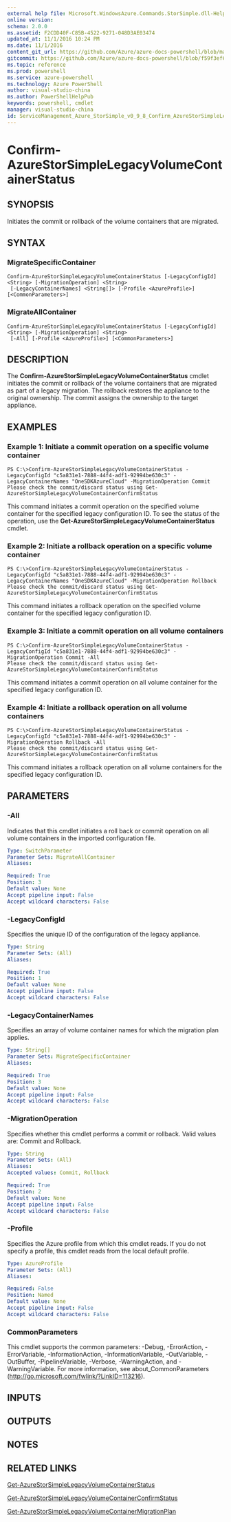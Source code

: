```yaml
---
external help file: Microsoft.WindowsAzure.Commands.StorSimple.dll-Help.xml
online version: 
schema: 2.0.0
ms.assetid: F2CDD40F-C85B-4522-9271-048D3AE03474
updated_at: 11/1/2016 10:24 PM
ms.date: 11/1/2016
content_git_url: https://github.com/Azure/azure-docs-powershell/blob/master/azureps-cmdlets-docs/ServiceManagement/Azure.StorSimple/v0.9.8/Confirm-AzureStorSimpleLegacyVolumeContainerStatus.md
gitcommit: https://github.com/Azure/azure-docs-powershell/blob/f59f3ef60bc592383812213e69fd77ba950759ed/azureps-cmdlets-docs/ServiceManagement/Azure.StorSimple/v0.9.8/Confirm-AzureStorSimpleLegacyVolumeContainerStatus.md
ms.topic: reference
ms.prod: powershell
ms.service: azure-powershell
ms.technology: Azure PowerShell
author: visual-studio-china
ms.author: PowerShellHelpPub
keywords: powershell, cmdlet
manager: visual-studio-china
id: ServiceManagement_Azure_StorSimple_v0_9_8_Confirm_AzureStorSimpleLegacyVolumeContainerStatus_md
---
```


# Confirm-AzureStorSimpleLegacyVolumeContainerStatus

## SYNOPSIS
Initiates the commit or rollback of the volume containers that are migrated.

## SYNTAX

### MigrateSpecificContainer
```
Confirm-AzureStorSimpleLegacyVolumeContainerStatus [-LegacyConfigId] <String> [-MigrationOperation] <String>
 [-LegacyContainerNames] <String[]> [-Profile <AzureProfile>] [<CommonParameters>]
```

### MigrateAllContainer
```
Confirm-AzureStorSimpleLegacyVolumeContainerStatus [-LegacyConfigId] <String> [-MigrationOperation] <String>
 [-All] [-Profile <AzureProfile>] [<CommonParameters>]
```

## DESCRIPTION
The **Confirm-AzureStorSimpleLegacyVolumeContainerStatus** cmdlet initiates the commit or rollback of the volume containers that are migrated as part of a legacy migration.
The rollback restores the appliance to the original ownership.
The commit assigns the ownership to the target appliance.

## EXAMPLES

### Example 1: Initiate a commit operation on a specific volume container
```
PS C:\>Confirm-AzureStorSimpleLegacyVolumeContainerStatus -LegacyConfigId "c5a831e1-7888-44f4-adf1-92994be630c3" -LegacyContainerNames "OneSDKAzureCloud" -MigrationOperation Commit
Please check the commit/discard status using Get-AzureStorSimpleLegacyVolumeContainerConfirmStatus
```

This command initiates a commit operation on the specified volume container for the specified legacy configuration ID.
To see the status of the operation, use the **Get-AzureStorSimpleLegacyVolumeContainerStatus** cmdlet.

### Example 2: Initiate a rollback operation on a specific volume container
```
PS C:\>Confirm-AzureStorSimpleLegacyVolumeContainerStatus -LegacyConfigId "c5a831e1-7888-44f4-adf1-92994be630c3" -LegacyContainerNames "OneSDKAzureCloud" -MigrationOperation Rollback
Please check the commit/discard status using Get-AzureStorSimpleLegacyVolumeContainerConfirmStatus
```

This command initiates a rollback operation on the specified volume container for the specified legacy configuration ID.

### Example 3: Initiate a commit operation on all volume containers
```
PS C:\>Confirm-AzureStorSimpleLegacyVolumeContainerStatus -LegacyConfigId "c5a831e1-7888-44f4-adf1-92994be630c3" -MigrationOperation Commit -All
Please check the commit/discard status using Get-AzureStorSimpleLegacyVolumeContainerConfirmStatus
```

This command initiates a commit operation on all volume container for the specified legacy configuration ID.

### Example 4: Initiate a rollback operation on all volume containers
```
PS C:\>Confirm-AzureStorSimpleLegacyVolumeContainerStatus -LegacyConfigId "c5a831e1-7888-44f4-adf1-92994be630c3" -MigrationOperation Rollback -All
Please check the commit/discard status using Get-AzureStorSimpleLegacyVolumeContainerConfirmStatus
```

This command initiates a rollback operation on all volume containers for the specified legacy configuration ID.

## PARAMETERS

### -All
Indicates that this cmdlet initiates a roll back or commit operation on all volume containers in the imported configuration file.

```yaml
Type: SwitchParameter
Parameter Sets: MigrateAllContainer
Aliases: 

Required: True
Position: 3
Default value: None
Accept pipeline input: False
Accept wildcard characters: False
```

### -LegacyConfigId
Specifies the unique ID of the configuration of the legacy appliance.

```yaml
Type: String
Parameter Sets: (All)
Aliases: 

Required: True
Position: 1
Default value: None
Accept pipeline input: False
Accept wildcard characters: False
```

### -LegacyContainerNames
Specifies an array of volume container names for which the migration plan applies.

```yaml
Type: String[]
Parameter Sets: MigrateSpecificContainer
Aliases: 

Required: True
Position: 3
Default value: None
Accept pipeline input: False
Accept wildcard characters: False
```

### -MigrationOperation
Specifies whether this cmdlet performs a commit or rollback.
Valid values are: Commit and Rollback.

```yaml
Type: String
Parameter Sets: (All)
Aliases: 
Accepted values: Commit, Rollback

Required: True
Position: 2
Default value: None
Accept pipeline input: False
Accept wildcard characters: False
```

### -Profile
Specifies the Azure profile from which this cmdlet reads.
If you do not specify a profile, this cmdlet reads from the local default profile.

```yaml
Type: AzureProfile
Parameter Sets: (All)
Aliases: 

Required: False
Position: Named
Default value: None
Accept pipeline input: False
Accept wildcard characters: False
```

### CommonParameters
This cmdlet supports the common parameters: -Debug, -ErrorAction, -ErrorVariable, -InformationAction, -InformationVariable, -OutVariable, -OutBuffer, -PipelineVariable, -Verbose, -WarningAction, and -WarningVariable. For more information, see about_CommonParameters (http://go.microsoft.com/fwlink/?LinkID=113216).

## INPUTS

## OUTPUTS

## NOTES

## RELATED LINKS

[Get-AzureStorSimpleLegacyVolumeContainerStatus](xref:ServiceManagement/Azure.StorSimple/v0.9.8/Get-AzureStorSimpleLegacyVolumeContainerStatus.md)

[Get-AzureStorSimpleLegacyVolumeContainerConfirmStatus](xref:ServiceManagement/Azure.StorSimple/v0.9.8/Get-AzureStorSimpleLegacyVolumeContainerConfirmStatus.md)

[Get-AzureStorSimpleLegacyVolumeContainerMigrationPlan](xref:ServiceManagement/Azure.StorSimple/v0.9.8/Get-AzureStorSimpleLegacyVolumeContainerMigrationPlan.md)


